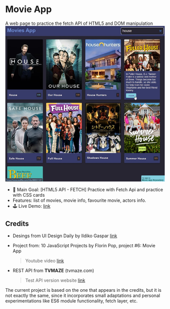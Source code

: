 # Movie App

A web page to practice the fetch API of HTML5 and DOM manipulation
![screenshot of the application with a list of options to reorder by drag and drop](./data/screenshot_01.jpg)

- 🎯 Main Goal: [HTML5 API - FETCH] Practice with Fetch Api and practice with CSS cards
- Features: list of movies, movie info, favourite movie, actors info.
- 🕹️ Live Demo: [link](https://orses.github.io/vanilla_javascript/fetch_movies/src/)

## Credits

- Desings from UI Design Daily by Ildiko Gaspar [link](https://uidesigndaily.com/posts/photoshop-movie-app-mobile-day-193)

- Project from: 10 JavaScript Projects by Florin Pop, project #6: Movie App

  > Youtube video [link](https://youtu.be/dtKciwk_si4)

- REST API from **TVMAZE** (tvmaze.com)
  > Test API version website [link](https://www.tvmaze.com/api)

The current project is based on the one that appears in the credits, but it is not exactly the same, since it incorporates small adaptations and personal experimentations like ES6 module functionality, fetch layer, etc.
